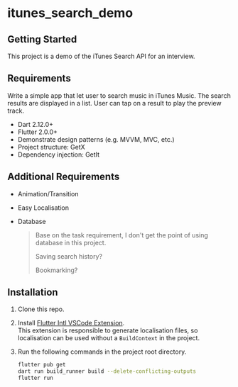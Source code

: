 # itunes_search_demo

## Getting Started

This project is a demo of the iTunes Search API for an interview.

## Requirements

Write a simple app that let user to search music in iTunes Music. The search results are displayed in a list. User can tap on a result to play the preview track.

- Dart 2.12.0+
- Flutter 2.0.0+
- Demonstrate design patterns (e.g. MVVM, MVC, etc.)
- Project structure: GetX
- Dependency injection: GetIt

## Additional Requirements

- Animation/Transition
- Easy Localisation
- Database

    > Base on the task requirement, I don't get the point of using database in this project.
    >
    > Saving search history?
    >
    > Bookmarking?

## Installation

1. Clone this repo.

2. Install [Flutter Intl VSCode Extension](https://marketplace.visualstudio.com/items?itemName=localizely.flutter-intl).\
   This extension is responsible to generate localisation files, so localisation can be used without a `BuildContext` in the project.

3. Run the following commands in the project root directory.

    ```bash
    flutter pub get
    dart run build_runner build --delete-conflicting-outputs
    flutter run
    ```
